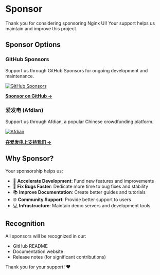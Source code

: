 # Sponsor

Thank you for considering sponsoring Nginx UI! Your support helps us maintain and improve this project.

## Sponsor Options

### GitHub Sponsors
Support us through GitHub Sponsors for ongoing development and maintenance.

[![GitHub Sponsors](https://img.shields.io/badge/GitHub-Sponsors-ea4aaa?style=for-the-badge&logo=github-sponsors&logoColor=white)](https://github.com/sponsors/nginxui)

[**Sponsor on GitHub →**](https://github.com/sponsors/nginxui)

### 爱发电 (Afdian)
Support us through Afdian, a popular Chinese crowdfunding platform.

[![Afdian](https://img.shields.io/badge/爱发电-Support-946ce6?style=for-the-badge&logo=data:image/svg+xml;base64,PHN2ZyB3aWR0aD0iMjQiIGhlaWdodD0iMjQiIHZpZXdCb3g9IjAgMCAyNCAyNCIgZmlsbD0ibm9uZSIgeG1sbnM9Imh0dHA6Ly93d3cudzMub3JnLzIwMDAvc3ZnIj4KPHBhdGggZD0iTTEyIDJMMTMuMDkgOC4yNkwyMCA5TDEzLjA5IDE1Ljc0TDEyIDIyTDEwLjkxIDE1Ljc0TDQgOUwxMC45MSA4LjI2TDEyIDJaIiBmaWxsPSJ3aGl0ZSIvPgo8L3N2Zz4K)](https://afdian.com/a/nginxui)

[**在爱发电上支持我们 →**](https://afdian.com/a/nginxui)

## Why Sponsor?

Your sponsorship helps us:
- 🚀 **Accelerate Development**: Fund new features and improvements
- 🐛 **Fix Bugs Faster**: Dedicate more time to bug fixes and stability
- 📚 **Improve Documentation**: Create better guides and tutorials  
- 🌐 **Community Support**: Provide better support to users
- 💻 **Infrastructure**: Maintain demo servers and development tools

## Recognition

All sponsors will be recognized in our:
- GitHub README
- Documentation website
- Release notes (for significant contributions)

Thank you for your support! ❤️ 